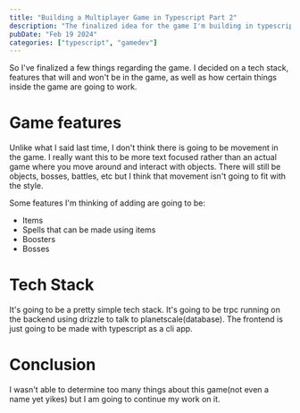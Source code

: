```yaml
---
title: "Building a Multiplayer Game in Typescript Part 2"
description: "The finalized idea for the game I'm building in typescript"
pubDate: "Feb 19 2024"
categories: ["typescript", "gamedev"]
---
```


So I've finalized a few things regarding the game. I decided on a tech stack, features that will and won't be in the game, as well as how certain things inside the game are going to work.

# Game features

Unlike what I said last time, I don't think there is going to be movement in the game. I really want this to be more text focused rather than an actual game where you move around and interact with objects. There will still be objects, bosses, battles, etc but I think that movement isn't going to fit with the style.

Some features I'm thinking of adding are going to be:

- Items
- Spells that can be made using items
- Boosters
- Bosses

# Tech Stack

It's going to be a pretty simple tech stack. It's going to be trpc running on the backend using drizzle to talk to planetscale(database). The frontend is just going to be made with typescript as a cli app.

# Conclusion

I wasn't able to determine too many things about this game(not even a name yet yikes) but I am going to continue my work on it.
